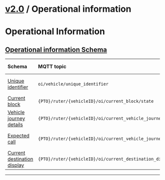 # [v2.0](../../README.md) / Operational information 
 
# Operational Information 
 ## [Operational information Schema](README.md) 
 
Schema                                | MQTT topic                                                               | Produced by | Consumed by 
| :---------------------------------- | :----------------------------------------------------------------------- | ----------- | -------- |
[Unique identifier](unique-identifier.md) | ```oi/vehicle/unique_identifier```  | vehicle | ruter-bo,ruter-sales
[Current block](current-block.md) | ```{PTO}/ruter/{vehicleID}/oi/current_block/state```  | ruter-bo | ruter-dpi
[Vehicle journey details](vehicle-journey-details.md) | ```{PTO}/ruter/{vehicleID}/oi/current_vehicle_journey/details```  | ruter-bo | ruter-dpi,ruter-sales
[Expected call](expected-call.md) | ```{PTO}/ruter/{vehicleID}/oi/current_vehicle_journey/expected_call```  | ruter-bo | ruter-dpi,ruter-sales
[Current destination display](current-destination-display.md) | ```{PTO}/ruter/{vehicleID}/oi/current_destination_display/text```  | ruter-bo | ruter-dpi

 --- 

